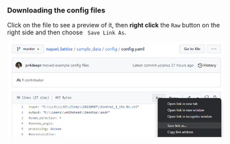 ### Downloading the config files

Click on the file to see a preview of it, then **right click** the `Raw` button on the right side and then choose ` Save Link As`. 

![config_save_1](https://github.com/BioimageAnalysisCoreWEHI/napari_lattice/blob/master/resources/misc/save_config_right_click_raw.png)

